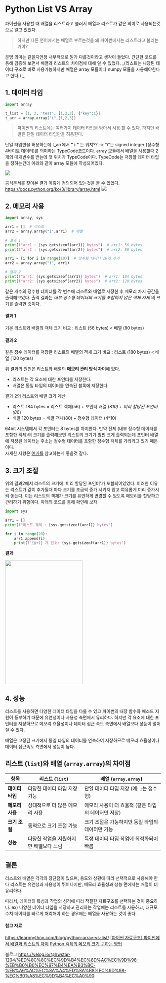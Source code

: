 
# Python List VS Array

파이썬을 사용할 때 배열을 리스트라고 불러서 배열과 리스트가 같은 의미로 사용되는것으로 알고 있었다. 

> 하지만 다른 언어에서는 배열로 부르는것을 왜 파이썬에서는 리스트라고 불리는거야?

분명 의미는 같을지언정 내부적으로 뭔가 다를것이라고 생각이 들었다. 
간단한 코드를 통해 검증해 보면서 배열과 리스트의 차이점에 대해 알 수 있었다. 
_(리스트는 내장된 데이터 구조로 바로 사용가능하지만 배열은 array 모듈이나 numpy 모듈을 사용해야한다고 한다.) _

## 1. 데이터 타입 
``` python
import array

t_list = [1, 2, 'test', [1,2,3], {"key":1}]
t_arr = array.array("i",[1,2,3])
```
>파이썬의 리스트에는 여러가지 데이터 타입을 담아서 사용 할 수 있다. 
하지만 배열은 단일 데이터 타입만을 허용한다. 

단일 타입만을 허용하는데 t_arr에서 **" i "** 는 뭐지??
-> "i"는  signed integer (정수형 4바이트 데이터)를 의미하는 TypeCode코드이다.
array 모듈에서 배열을 사용할때 2개의 매개변수를 받는데 첫 위치가 TypeCode이다. 
TypeCode는 저장할 데이터 타입을 정하는건데 아래와 같이 array 모듈에 작성되어있다. 

![](https://velog.velcdn.com/images/hwstar-1204/post/67e486c8-e567-40bf-821a-bfb8a28529e7/image.png) 

공식문서를 찾아본 결과 이렇게 정의되어 있는것을 볼 수 있었다. 
https://docs.python.org/ko/3/library/array.html 
![](https://velog.velcdn.com/images/hwstar-1204/post/3f54fa00-d792-4a79-a6aa-a2af9bb54dfb/image.png) 


## 2. 메모리 사용 
```python
import array, sys

arr1 = []  # 리스트
arr2 = array.array("i",arr1)  # 배열

# 결과 1
print(f"arr1 : {sys.getsizeof(arr1)} bytes")  # arr1: 56 bytes
print(f"arr2 : {sys.getsizeof(arr2)} bytes")  # arr2: 80 bytes

arr1 = [i for i in range(10)]  # 정수형 데이터 10개 추가 
arr2 = array.array("i", arr1)  

# 결과 2
print(f"arr1: {sys.getsizeof(arr1)} bytes")  # arr1: 184 bytes
print(f"arr2: {sys.getsizeof(arr2)} bytes")  # arr2: 120 bytes
```
같은 개수의 정수형 데이터를 각 변수에 리스트와 배열로 저장한 후 메모리 차지 공간을 출력해보았다. 
출력 결과는 _내부 정수형 데이터의 크기를 포함하지 않은 객체 자체_ 의 크기를 출력한 것이다.

>
#### 결과 1
기본 리스트와 배열의 객체 크기 비교 
: 리스트 (56 bytes) < 배열 (80 bytes)
#### 결과 2
같은 정수 데이터를 저장한 리스트와 배열의 객체 크기 비교 
: 리스트 (180 bytes) < 배열 (120 bytes)
>
위 결과의 원인은 리스트와 배열의 **메모리 관리 방식 차이**에 있다. 
- 리스트는 각 요소에 대한 포인터를 저장한다.
- 배열은 동일 타입의 데이터를 연속된 블록에 저장한다. 
>
결과 2의 리스트와 배열 크기 계산
- 리스트 184 bytes = 리스트 객체(56) + 포인터 배열 (8*10) + 미리 할당된 포인터(8*6)
- 배열  120 bytes = 배열 객체(80) + 정수형 데이터 (4*10)

64bit 시스템에서 각 포인터는 8 bytes를 차지한다. 
만약 전체 (내부 정수형 데이터를 포함한 객체)의 크기를 출력해보면 리스트의 크기가 훨씬 크게 출력되는데 포인터 배열에 저장된 데이터는 주소는 정수형 데이터를 포함한 정수형 객체를 가리키고 있기 때문이다.  
자세한 사항은 [여기를](https://velog.io/@l_cloud/%ED%8C%8C%EC%9D%B4%EC%8D%AC%EA%B3%BC-%EB%A9%94%EB%AA%A8%EB%A6%AC#%ED%8C%8C%EC%9D%B4%EC%8D%AC%EC%97%90%EC%84%9C-%EA%B0%9D%EC%B2%B4%EB%8A%94-%EB%AC%B4%EC%97%87%EC%9D%B4%EA%B3%A0-%EB%A9%94%EB%AA%A8%EB%A6%AC-%EC%96%B4%EB%8A%90-%EC%98%81%EC%97%AD%EC%97%90-%EC%96%B4%EB%96%BB%EA%B2%8C-%EC%A0%80%EC%9E%A5%EB%90%98%EB%8A%94%EA%B0%80) 참고하는게 좋을것 같다. 

## 3. 크기 조절
위의 결과2에서 리스트의 크기에 '미리 할당된 포인터'가 포함되어있었다. 
이러한 이유는 리스트가 값이 추가될때 마다 크기를 조금씩 증가 시키지 않고 여유롭게 미리 증가시켜 놓는다. 
이는 리스트의 객체가 크기를 유연하게 변경할 수 있도록 메모리를 할당하고 관리하기 위함이다. 
아래의 코드를 통해 확인해 보자 
```python
import sys

arr1 = []
print(f"리스트 객체 : {sys.getsizeof(arr1)} bytes")

for i in range(20):
    arr1.append(i)
    print(f"{i+1} 개 원소: {sys.getsizeof(arr1)} bytes")
```

**결과**

<img src="https://velog.velcdn.com/images/hwstar-1204/post/825c5f96-273c-40cc-af4e-de3ad2df695f/image.png" width="250" height="400">

## 4. 성능 
리스트를 사용하면 다양한 데이터 타입을 다룰 수 있고 파이썬의 내장 함수와 매소드 지원이 풍부하기 때문에 유연성이나 사용성 측면에서 유리하다. 
하지만 각 요소에 대한 포인터를 저장하므로 메모리 효율성이나 데이터 접근 속도 측면에서 배열보다 성능이 떨어질 수 있다. 

배열은 고정된 크기에서 동일 타입의 데이터를 연속하여 저장하므로 메모리 효율성이나 데이터 접근속도 측면에서 성능이 높다. 

## 리스트 (`list`)와 배열 (`array.array`)의 차이점

| 항목         | 리스트 (`list`)                         | 배열 (`array.array`)                           |
|-------------|---------------------------------------|---------------------------------------------|
| **데이터 타입**  | 다양한 데이터 타입 저장 가능            | 단일 데이터 타입 저장 (예: `i`는 정수형)         |
| **메모리 사용**  | 상대적으로 더 많은 메모리 사용            | 메모리 사용이 더 효율적 (같은 타입의 데이터만 저장) |
| **크기 조절**    | 동적으로 크기 조절 가능                   | 크기 조절은 가능하지만 동일 타입의 데이터만 가능  |
| **성능**         | 다양한 작업을 지원하지만 배열보다 느림    | 특정 데이터 타입 작업에 최적화되어 빠름        |


## 결론
리스트와 배열은 각각의 장단점이 있으며, 용도와 상황에 따라 선택적으로 사용해야 한다
리스트는 유연성과 사용성이 뛰어나지만, 메모리 효율성과 성능 면에서는 배열이 더 유리하다.

따라서, 데이터의 특성과 작업의 성격에 따라 적절한 자료구조를 선택하는 것이 중요하다.
ex) 다양한 데이터 타입을 저장하고 관리하는 작업에는 리스트를 사용하고, 대규모 수치 데이터를 빠르게 처리해야 하는 경우에는 배열을 사용하는 것이 좋다.

#### 참고 자료 
https://learnpython.com/blog/python-array-vs-list/
[[파이썬 자료구조] 파이썬에서 배열과 리스트의 차이](https://siloam72761.tistory.com/entry/%ED%8C%8C%EC%9D%B4%EC%8D%AC-%EC%9E%90%EB%A3%8C%EA%B5%AC%EC%A1%B0-%ED%8C%8C%EC%9D%B4%EC%8D%AC%EC%97%90%EC%84%9C-%EB%B0%B0%EC%97%B4%EA%B3%BC-%EB%A6%AC%EC%8A%A4%ED%8A%B8%EC%9D%98-%EC%B0%A8%EC%9D%B4)
[Python 객체의 메모리 크기 구하는 방법
](https://velog.io/@mhcoma/Python-%EA%B0%9D%EC%B2%B4%EC%9D%98-%EB%A9%94%EB%AA%A8%EB%A6%AC-%ED%81%AC%EA%B8%B0-%EA%B5%AC%ED%95%98%EB%8A%94-%EB%B0%A9%EB%B2%95)


블로그 
https://velog.io/@hwstar-1204/%ED%8C%8C%EC%9D%B4%EC%8D%AC%EC%9D%98-%EB%B0%B0%EC%97%B4%EA%B3%BC-%EB%A6%AC%EC%8A%A4%ED%8A%B8%EC%9D%98-%EC%B0%A8%EC%9D%B4%EC%A0%90